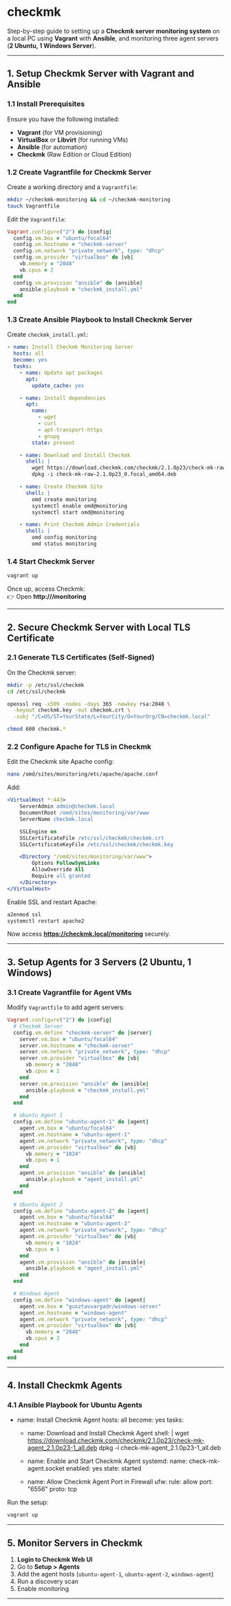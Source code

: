# checkmk
Step-by-step guide to setting up a **Checkmk server monitoring system** on a local PC using **Vagrant** with **Ansible**, and monitoring three agent servers (**2 Ubuntu, 1 Windows Server**).  

---

## **1. Setup Checkmk Server with Vagrant and Ansible**  

### **1.1 Install Prerequisites**  
Ensure you have the following installed:  
- **Vagrant** (for VM provisioning)  
- **VirtualBox** or **Libvirt** (for running VMs)  
- **Ansible** (for automation)  
- **Checkmk** (Raw Edition or Cloud Edition)

### **1.2 Create Vagrantfile for Checkmk Server**  

Create a working directory and a `Vagrantfile`:  

```bash
mkdir ~/checkmk-monitoring && cd ~/checkmk-monitoring
touch Vagrantfile
```

Edit the `Vagrantfile`:  

```ruby
Vagrant.configure("2") do |config|
  config.vm.box = "ubuntu/focal64"
  config.vm.hostname = "checkmk-server"
  config.vm.network "private_network", type: "dhcp"
  config.vm.provider "virtualbox" do |vb|
    vb.memory = "2048"
    vb.cpus = 2
  end
  config.vm.provision "ansible" do |ansible|
    ansible.playbook = "checkmk_install.yml"
  end
end
```

### **1.3 Create Ansible Playbook to Install Checkmk Server**  

Create `checkmk_install.yml`:

```yaml
- name: Install Checkmk Monitoring Server
  hosts: all
  become: yes
  tasks:
    - name: Update apt packages
      apt:
        update_cache: yes

    - name: Install dependencies
      apt:
        name:
          - wget
          - curl
          - apt-transport-https
          - gnupg
        state: present

    - name: Download and Install Checkmk
      shell: |
        wget https://download.checkmk.com/checkmk/2.1.0p23/check-mk-raw-2.1.0p23_0.focal_amd64.deb
        dpkg -i check-mk-raw-2.1.0p23_0.focal_amd64.deb

    - name: Create Checkmk Site
      shell: |
        omd create monitoring
        systemctl enable omd@monitoring
        systemctl start omd@monitoring

    - name: Print Checkmk Admin Credentials
      shell: |
        omd config monitoring
        omd status monitoring
```

### **1.4 Start Checkmk Server**  

```bash
vagrant up
```

Once up, access Checkmk:  
👉 Open **http://<Checkmk-Server-IP>/monitoring**  

---

## **2. Secure Checkmk Server with Local TLS Certificate**  

### **2.1 Generate TLS Certificates (Self-Signed)**  

On the Checkmk server:  

```bash
mkdir -p /etc/ssl/checkmk
cd /etc/ssl/checkmk

openssl req -x509 -nodes -days 365 -newkey rsa:2048 \
  -keyout checkmk.key -out checkmk.crt \
  -subj "/C=US/ST=YourState/L=YourCity/O=YourOrg/CN=checkmk.local"

chmod 600 checkmk.*
```

### **2.2 Configure Apache for TLS in Checkmk**  

Edit the Checkmk site Apache config:  

```bash
nano /omd/sites/monitoring/etc/apache/apache.conf
```

Add:

```apache
<VirtualHost *:443>
    ServerAdmin admin@checkmk.local
    DocumentRoot /omd/sites/monitoring/var/www
    ServerName checkmk.local

    SSLEngine on
    SSLCertificateFile /etc/ssl/checkmk/checkmk.crt
    SSLCertificateKeyFile /etc/ssl/checkmk/checkmk.key

    <Directory "/omd/sites/monitoring/var/www">
        Options FollowSymLinks
        AllowOverride All
        Require all granted
    </Directory>
</VirtualHost>
```

Enable SSL and restart Apache:  

```bash
a2enmod ssl
systemctl restart apache2
```

Now access **https://checkmk.local/monitoring** securely.

---

## **3. Setup Agents for 3 Servers (2 Ubuntu, 1 Windows)**  

### **3.1 Create Vagrantfile for Agent VMs**  

Modify `Vagrantfile` to add agent servers:

```ruby
Vagrant.configure("2") do |config|
  # Checkmk Server
  config.vm.define "checkmk-server" do |server|
    server.vm.box = "ubuntu/focal64"
    server.vm.hostname = "checkmk-server"
    server.vm.network "private_network", type: "dhcp"
    server.vm.provider "virtualbox" do |vb|
      vb.memory = "2048"
      vb.cpus = 2
    end
    server.vm.provision "ansible" do |ansible|
      ansible.playbook = "checkmk_install.yml"
    end
  end

  # Ubuntu Agent 1
  config.vm.define "ubuntu-agent-1" do |agent|
    agent.vm.box = "ubuntu/focal64"
    agent.vm.hostname = "ubuntu-agent-1"
    agent.vm.network "private_network", type: "dhcp"
    agent.vm.provider "virtualbox" do |vb|
      vb.memory = "1024"
      vb.cpus = 1
    end
    agent.vm.provision "ansible" do |ansible|
      ansible.playbook = "agent_install.yml"
    end
  end

  # Ubuntu Agent 2
  config.vm.define "ubuntu-agent-2" do |agent|
    agent.vm.box = "ubuntu/focal64"
    agent.vm.hostname = "ubuntu-agent-2"
    agent.vm.network "private_network", type: "dhcp"
    agent.vm.provider "virtualbox" do |vb|
      vb.memory = "1024"
      vb.cpus = 1
    end
    agent.vm.provision "ansible" do |ansible|
      ansible.playbook = "agent_install.yml"
    end
  end

  # Windows Agent
  config.vm.define "windows-agent" do |agent|
    agent.vm.box = "gusztavvargadr/windows-server"
    agent.vm.hostname = "windows-agent"
    agent.vm.network "private_network", type: "dhcp"
    agent.vm.provider "virtualbox" do |vb|
      vb.memory = "2048"
      vb.cpus = 2
    end
  end
end
```

---

## **4. Install Checkmk Agents**  

### **4.1 Ansible Playbook for Ubuntu Agents**  
- name: Install Checkmk Agent
  hosts: all
  become: yes
  tasks:
    - name: Download and Install Checkmk Agent
      shell: |
        wget https://download.checkmk.com/checkmk/2.1.0p23/check-mk-agent_2.1.0p23-1_all.deb
        dpkg -i check-mk-agent_2.1.0p23-1_all.deb

    - name: Enable and Start Checkmk Agent
      systemd:
        name: check-mk-agent.socket
        enabled: yes
        state: started

    - name: Allow Checkmk Agent Port in Firewall
      ufw:
        rule: allow
        port: "6556"
        proto: tcp


Run the setup:

```bash
vagrant up
```

---

## **5. Monitor Servers in Checkmk**  

1. **Login to Checkmk Web UI**  
2. Go to **Setup > Agents**  
3. Add the agent hosts (`ubuntu-agent-1`, `ubuntu-agent-2`, `windows-agent`)  
4. Run a discovery scan  
5. Enable monitoring  

---



